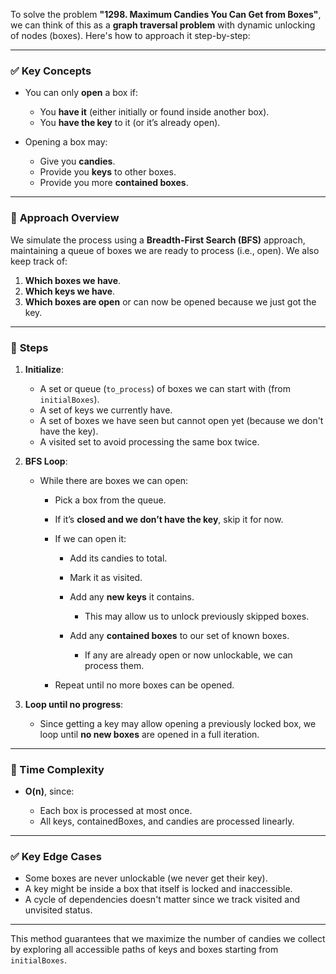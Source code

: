 To solve the problem **"1298. Maximum Candies You Can Get from Boxes"**, we can think of this as a **graph traversal problem** with dynamic unlocking of nodes (boxes). Here's how to approach it step-by-step:

---

### ✅ **Key Concepts**

* You can only **open** a box if:

  * You **have it** (either initially or found inside another box).
  * You **have the key** to it (or it’s already open).
* Opening a box may:

  * Give you **candies**.
  * Provide you **keys** to other boxes.
  * Provide you more **contained boxes**.

---

### 🧠 **Approach Overview**

We simulate the process using a **Breadth-First Search (BFS)** approach, maintaining a queue of boxes we are ready to process (i.e., open). We also keep track of:

1. **Which boxes we have**.
2. **Which keys we have**.
3. **Which boxes are open** or can now be opened because we just got the key.

---

### 🔄 **Steps**

1. **Initialize**:

   * A set or queue (`to_process`) of boxes we can start with (from `initialBoxes`).
   * A set of keys we currently have.
   * A set of boxes we have seen but cannot open yet (because we don't have the key).
   * A visited set to avoid processing the same box twice.

2. **BFS Loop**:

   * While there are boxes we can open:

     * Pick a box from the queue.
     * If it’s **closed and we don’t have the key**, skip it for now.
     * If we can open it:

       * Add its candies to total.
       * Mark it as visited.
       * Add any **new keys** it contains.

         * This may allow us to unlock previously skipped boxes.
       * Add any **contained boxes** to our set of known boxes.

         * If any are already open or now unlockable, we can process them.
     * Repeat until no more boxes can be opened.

3. **Loop until no progress**:

   * Since getting a key may allow opening a previously locked box, we loop until **no new boxes** are opened in a full iteration.

---

### 🧮 Time Complexity

* **O(n)**, since:

  * Each box is processed at most once.
  * All keys, containedBoxes, and candies are processed linearly.

---

### ✅ Key Edge Cases

* Some boxes are never unlockable (we never get their key).
* A key might be inside a box that itself is locked and inaccessible.
* A cycle of dependencies doesn't matter since we track visited and unvisited status.

---

This method guarantees that we maximize the number of candies we collect by exploring all accessible paths of keys and boxes starting from `initialBoxes`.
